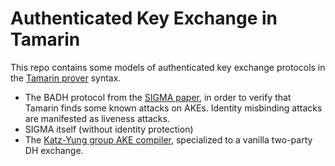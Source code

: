 Authenticated Key Exchange in Tamarin
=====================================

This repo contains some models of authenticated key exchange
protocols in the [Tamarin prover](Tamarin)
syntax.

* The BADH protocol from the [SIGMA paper](SIGMA), in order to
  verify that Tamarin finds some known attacks on AKEs.  Identity
  misbinding attacks are manifested as liveness attacks.
* SIGMA itself (without identity protection)
* The [Katz-Yung group AKE compiler](KY07), specialized to a vanilla
  two-party DH exchange.

[Tamarin]: https://tamarin-prover.github.io
[KY07]: http://www.cs.umd.edu/~jkatz/papers/multi-auth-full.pdf
[SIGMA]: http://webee.technion.ac.il/~hugo/sigma-pdf.pdf
